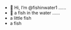 - 👋 Hi, I’m @fishinwater1 ......
- 👋 a fish in the water ......
- a little fish
- a fish
<!---
fishinwater1/fishinwater1 is a ✨ special ✨ repository because its `README.md` (this file) appears on your GitHub profile.
You can click the Preview link to take a look at your changes.
--->
